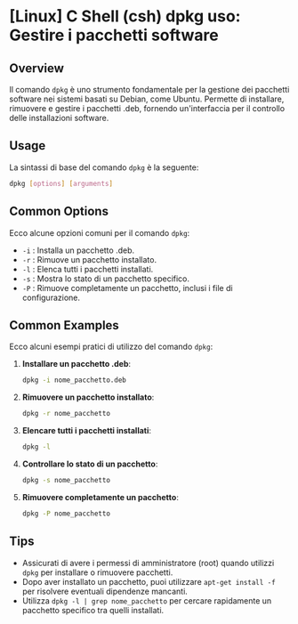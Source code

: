 # [Linux] C Shell (csh) dpkg uso: Gestire i pacchetti software

## Overview
Il comando `dpkg` è uno strumento fondamentale per la gestione dei pacchetti software nei sistemi basati su Debian, come Ubuntu. Permette di installare, rimuovere e gestire i pacchetti .deb, fornendo un'interfaccia per il controllo delle installazioni software.

## Usage
La sintassi di base del comando `dpkg` è la seguente:

```bash
dpkg [options] [arguments]
```

## Common Options
Ecco alcune opzioni comuni per il comando `dpkg`:

- `-i` : Installa un pacchetto .deb.
- `-r` : Rimuove un pacchetto installato.
- `-l` : Elenca tutti i pacchetti installati.
- `-s` : Mostra lo stato di un pacchetto specifico.
- `-P` : Rimuove completamente un pacchetto, inclusi i file di configurazione.

## Common Examples
Ecco alcuni esempi pratici di utilizzo del comando `dpkg`:

1. **Installare un pacchetto .deb**:
   ```bash
   dpkg -i nome_pacchetto.deb
   ```

2. **Rimuovere un pacchetto installato**:
   ```bash
   dpkg -r nome_pacchetto
   ```

3. **Elencare tutti i pacchetti installati**:
   ```bash
   dpkg -l
   ```

4. **Controllare lo stato di un pacchetto**:
   ```bash
   dpkg -s nome_pacchetto
   ```

5. **Rimuovere completamente un pacchetto**:
   ```bash
   dpkg -P nome_pacchetto
   ```

## Tips
- Assicurati di avere i permessi di amministratore (root) quando utilizzi `dpkg` per installare o rimuovere pacchetti.
- Dopo aver installato un pacchetto, puoi utilizzare `apt-get install -f` per risolvere eventuali dipendenze mancanti.
- Utilizza `dpkg -l | grep nome_pacchetto` per cercare rapidamente un pacchetto specifico tra quelli installati.